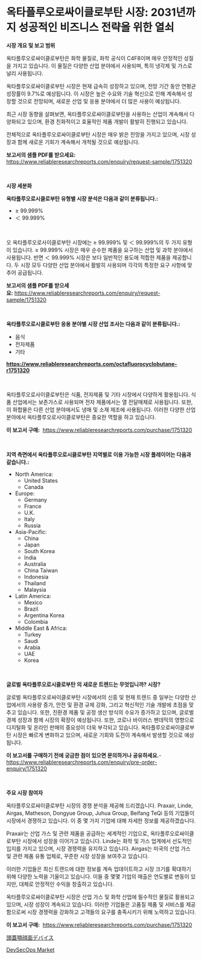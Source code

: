 <p><h1>옥타플루오로싸이클로부탄 시장: 2031년까지 성공적인 비즈니스 전략을 위한 열쇠</h1></p><p><strong>시장 개요 및 보고 범위</strong></p>
<p><p>옥타플루오로싸이클로부탄은 화학 물질로, 화학 공식이 C4F8이며 매우 안정적인 성질을 가지고 있습니다. 이 물질은 다양한 산업 분야에서 사용되며, 특히 냉각제 및 가스로 널리 사용됩니다.</p><p>옥타플루오로싸이클로부탄 시장은 현재 급속히 성장하고 있으며, 전망 기간 동안 연평균 성장률이 9.7%로 예상됩니다. 이 시장은 높은 수요와 기술 혁신으로 인해 계속해서 성장할 것으로 전망되며, 새로운 산업 및 응용 분야에서 더 많은 사용이 예상됩니다.</p><p>최근 시장 동향을 살펴보면, 옥타플루오로싸이클로부탄을 사용하는 산업이 계속해서 다양화되고 있으며, 환경 친화적이고 효율적인 제품 개발이 활발히 진행되고 있습니다.</p><p>전체적으로 옥타플루오로싸이클로부탄 시장은 매우 밝은 전망을 가지고 있으며, 시장 성장과 함께 새로운 기회가 계속해서 개척될 것으로 예상됩니다.</p></p>
<p><strong>보고서의 샘플 PDF를 받으세요:</strong> <a href="https://www.reliableresearchreports.com/enquiry/request-sample/1751320">https://www.reliableresearchreports.com/enquiry/request-sample/1751320</a></p>
<p>&nbsp;</p>
<p><strong>시장 세분화</strong></p>
<p><strong>옥타플루오로시클로부탄 유형별 시장 분석은 다음과 같이 분류됩니다.:</strong></p>
<p><ul><li>≥ 99.999%</li><li>＜ 99.999%</li></ul></p>
<p>&nbsp;</p>
<p><p>오 옥타플루오로사이클로부탄 시장에는 ≥ 99.999% 및 ＜ 99.999%의 두 가지 유형이 있습니다. ≥ 99.999% 시장은 매우 순수한 제품을 요구하는 산업 및 과학 분야에서 사용됩니다. 반면 ＜ 99.999% 시장은 보다 일반적인 용도에 적합한 제품을 제공합니다. 두 시장 모두 다양한 산업 분야에서 활발히 사용되며 각각의 특정한 요구 사항에 맞추어 공급됩니다.</p></p>
<p><strong>보고서의 샘플 PDF를 받으세요:</strong>&nbsp;<a href="https://www.reliableresearchreports.com/enquiry/request-sample/1751320">https://www.reliableresearchreports.com/enquiry/request-sample/1751320</a></p>
<p>&nbsp;</p>
<p><strong> 옥타플루오로시클로부탄 응용 분야별 시장 산업 조사는 다음과 같이 분류됩니다.:</strong></p>
<p><ul><li>음식</li><li>전자제품</li><li>기타</li></ul></p>
<p><strong><a href="https://www.reliableresearchreports.com/octafluorocyclobutane-r1751320">https://www.reliableresearchreports.com/octafluorocyclobutane-r1751320</a></strong></p>
<p>&nbsp;</p>
<p><p>옥타플루오로사이클로부탄은 식품, 전자제품 및 기타 시장에서 다양하게 활용됩니다. 식품 산업에서는 보존가스로 사용되며 전자 제품에서는 열 전달매체로 사용됩니다. 또한, 이 화합물은 다른 산업 분야에서도 냉매 및 소재 제조에 사용됩니다. 이러한 다양한 산업 분야에서 옥타플루오로사이클로부탄은 중요한 역할을 하고 있습니다.</p></p>
<p><strong>이 보고서 구매:</strong>&nbsp; <a href="https://www.reliableresearchreports.com/purchase/1751320">https://www.reliableresearchreports.com/purchase/1751320</a></p>
<p>&nbsp;</p>
<p><strong>지역 측면에서 옥타플루오로시클로부탄 지역별로 이용 가능한 시장 플레이어는 다음과 같습니다.:</strong></p>
<p><ul>
    <li>
        North America:
        <ul>
            <li>United States</li>
            <li>Canada</li>
        </ul>
    </li>
    <li>
        Europe:
        <ul>
            <li>Germany</li>
            <li>France</li>
            <li>U.K.</li>
            <li>Italy</li>
            <li>Russia</li>
        </ul>
    </li>
    <li>
        Asia-Pacific:
        <ul>
            <li>China</li>
            <li>Japan</li>
            <li>South Korea</li>
            <li>India</li>
            <li>Australia</li>
            <li>China Taiwan</li>
            <li>Indonesia</li>
            <li>Thailand</li>
            <li>Malaysia</li>
        </ul>
    </li>
    <li>
        Latin America:
        <ul>
            <li>Mexico</li>
            <li>Brazil</li>
            <li>Argentina Korea</li>
            <li>Colombia</li>
        </ul>
    </li>
    <li>
        Middle East & Africa:
        <ul>
            <li>Turkey</li>
            <li>Saudi</li>
            <li>Arabia</li>
            <li>UAE</li>
            <li>Korea</li>
        </ul>
    </li>
    </ul></p>
<p>&nbsp;</p>
<p><strong>글로벌 옥타플루오로시클로부탄 의 새로운 트렌드는 무엇입니까? 시장?</strong></p>
<p><p>글로벌 옥타플루오로싸이클로부탄 시장에서의 신흥 및 현재 트렌드 중 일부는 다양한 산업에서의 사용량 증가, 안전 및 환경 규제 강화, 그리고 혁신적인 기술 개발에 초점을 맞추고 있습니다. 또한, 친환경 제품 및 공정 생산 방식의 수요가 증가하고 있으며, 글로벌 경제 성장과 함께 시장의 확장이 예상됩니다. 또한, 코로나 바이러스 팬데믹의 영향으로 디지털화 및 온라인 판매의 중요성이 더욱 부각되고 있습니다. 옥타플루오로싸이클로부탄 시장은 빠르게 변화하고 있으며, 새로운 기회와 도전이 계속해서 발생할 것으로 예상됩니다.</p></p>
<p><strong>이 보고서를 구매하기 전에 궁금한 점이 있으면 문의하거나 공유하세요.</strong>- <a href="https://www.reliableresearchreports.com/enquiry/pre-order-enquiry/1751320">https://www.reliableresearchreports.com/enquiry/pre-order-enquiry/1751320</a></p>
<p>&nbsp;</p>
<p><strong>주요 시장 참여자</strong></p>
<p><p>옥타플루오로싸이클로부탄 시장의 경쟁 분석을 제공해 드리겠습니다. Praxair, Linde, Airgas, Matheson, Dongyue Group, Juhua Group, Beifang TeQi 등의 기업들이 시장에서 경쟁하고 있습니다. 이 중 몇 가지 기업에 대해 자세한 정보를 제공하겠습니다.</p><p>Praxair는 산업 가스 및 관련 제품을 공급하는 세계적인 기업으로, 옥타플루오로싸이클로부탄 시장에서 성장을 이어가고 있습니다. Linde는 화학 및 가스 업계에서 선도적인 입지를 가지고 있으며, 시장 경쟁력을 유지하고 있습니다. Airgas는 미국의 산업 가스 및 관련 제품 유통 업체로, 꾸준한 시장 성장을 보여주고 있습니다.</p><p>이러한 기업들은 최신 트렌드에 대한 정보를 계속 업데이트하고 시장 크기를 확대하기 위해 다양한 노력을 기울이고 있습니다. 이들 중 몇몇 기업의 매출은 연도별로 변동이 있지만, 대체로 안정적인 수익을 창출하고 있습니다.</p><p>옥타플루오로싸이클로부탄 시장은 산업 가스 및 화학 산업에 필수적인 물질로 활용되고 있으며, 시장 성장이 계속되고 있습니다. 이러한 기업들은 고품질 제품 및 서비스를 제공함으로써 시장 경쟁력을 강화하고 고객들의 요구를 충족시키기 위해 노력하고 있습니다.</p></p>
<p><strong>이 보고서 구매:</strong>&nbsp;&nbsp;<a href="https://www.reliableresearchreports.com/purchase/1751320">https://www.reliableresearchreports.com/purchase/1751320</a></p>
<p><p><a href="https://github.com/Sophiaard2003/Market-Research-Report-List-1/blob/main/470532125506.md">頭蓋顎顔面デバイス</a></p><p><a href="https://github.com/brenzgnarento/Market-Research-Report-List-2/blob/main/devsecops-market.md">DevSecOps Market</a></p></p>